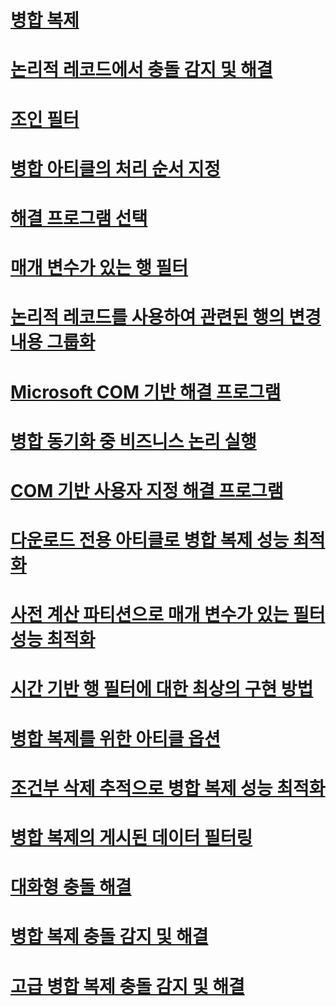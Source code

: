 # [병합 복제](merge-replication.md)
# [논리적 레코드에서 충돌 감지 및 해결](detecting-and-resolving-conflicts-in-logical-records.md)
# [조인 필터](join-filters.md)
# [병합 아티클의 처리 순서 지정](specify-the-processing-order-of-merge-articles.md)
# [해결 프로그램 선택](choose-a-resolver.md)
# [매개 변수가 있는 행 필터](parameterized-row-filters.md)
# [논리적 레코드를 사용하여 관련된 행의 변경 내용 그룹화](group-changes-to-related-rows-with-logical-records.md)
# [Microsoft COM 기반 해결 프로그램](microsoft-com-based-resolvers.md)
# [병합 동기화 중 비즈니스 논리 실행](execute-business-logic-during-merge-synchronization.md)
# [COM 기반 사용자 지정 해결 프로그램](com-based-custom-resolvers.md)
# [다운로드 전용 아티클로 병합 복제 성능 최적화](optimize-merge-replication-performance-with-download-only-articles.md)
# [사전 계산 파티션으로 매개 변수가 있는 필터 성능 최적화](optimize-parameterized-filter-performance-with-precomputed-partitions.md)
# [시간 기반 행 필터에 대한 최상의 구현 방법](best-practices-for-time-based-row-filters.md)
# [병합 복제를 위한 아티클 옵션](article-options-for-merge-replication.md)
# [조건부 삭제 추적으로 병합 복제 성능 최적화](optimize-merge-replication-performance-with-conditional-delete-tracking.md)
# [병합 복제의 게시된 데이터 필터링](filter-published-data-for-merge-replication.md)
# [대화형 충돌 해결](interactive-conflict-resolution.md)
# [병합 복제 충돌 감지 및 해결](detect-and-resolve-merge-replication-conflicts.md)
# [고급 병합 복제 충돌 감지 및 해결](advanced-merge-replication-conflict-detection-and-resolution.md)
